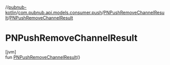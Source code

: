 //[pubnub-kotlin](../../../index.md)/[com.pubnub.api.models.consumer.push](../index.md)/[PNPushRemoveChannelResult](index.md)/[PNPushRemoveChannelResult](-p-n-push-remove-channel-result.md)

# PNPushRemoveChannelResult

[jvm]\
fun [PNPushRemoveChannelResult](-p-n-push-remove-channel-result.md)()
